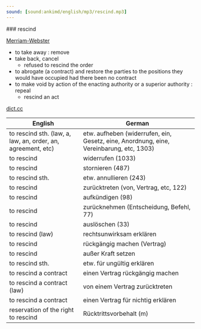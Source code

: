 ```yaml
---
sound: [sound:ankimd/english/mp3/rescind.mp3]
---
```


\### rescind

[Merriam-Webster](https://www.merriam-webster.com/dictionary/rescind)

- to take away : remove
- take back, cancel
    - refused to rescind the order
- to abrogate (a contract) and restore the parties to the positions they would have occupied had there been no contract
- to make void by action of the enacting authority or a superior authority : repeal
    - rescind an act

[dict.cc](https://www.dict.cc/rescind)

| English        | German       |
| -------------- | ------------ |
| to rescind sth. (law, a, law, an, order, an, agreement, etc) | etw. aufheben (widerrufen, ein, Gesetz, eine, Anordnung, eine, Vereinbarung, etc, 1303) |
| to rescind | widerrufen (1033) |
| to rescind | stornieren (487) |
| to rescind sth. | etw. annullieren (243) |
| to rescind | zurücktreten (von, Vertrag, etc, 122) |
| to rescind | aufkündigen (98) |
| to rescind | zurücknehmen (Entscheidung, Befehl, 77) |
| to rescind | auslöschen (33) |
| to rescind (law) | rechtsunwirksam erklären |
| to rescind | rückgängig machen (Vertrag) |
| to rescind | außer Kraft setzen |
| to rescind sth. | etw. für ungültig erklären |
| to rescind a contract | einen Vertrag rückgängig machen |
| to rescind a contract (law) | von einem Vertrag zurücktreten |
| to rescind a contract | einen Vertrag für nichtig erklären |
| reservation of the right to rescind | Rücktrittsvorbehalt (m) |
